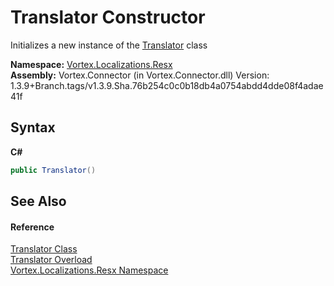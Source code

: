 # Translator Constructor 
 

Initializes a new instance of the <a href="T_Vortex_Localizations_Resx_Translator.md">Translator</a> class

**Namespace:**&nbsp;<a href="N_Vortex_Localizations_Resx.md">Vortex.Localizations.Resx</a><br />**Assembly:**&nbsp;Vortex.Connector (in Vortex.Connector.dll) Version: 1.3.9+Branch.tags/v1.3.9.Sha.76b254c0c0b18db4a0754abdd4dde08f4adae41f

## Syntax

**C#**<br />
``` C#
public Translator()
```


## See Also


#### Reference
<a href="T_Vortex_Localizations_Resx_Translator.md">Translator Class</a><br /><a href="Overload_Vortex_Localizations_Resx_Translator__ctor.md">Translator Overload</a><br /><a href="N_Vortex_Localizations_Resx.md">Vortex.Localizations.Resx Namespace</a><br />